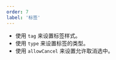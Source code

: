 ```yaml
---
order: 7
label: '标签'
---
```


- 使用 `tag` 来设置标签样式。
- 使用 `type` 来设置标签的类型。
- 使用 `allowCancel` 来设置允许取消选中。
